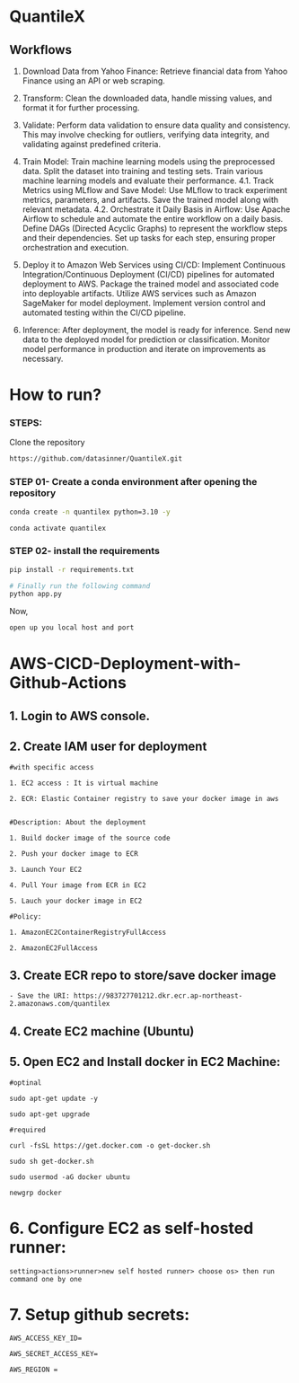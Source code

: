 # QuantileX



## Workflows

1. Download Data from Yahoo Finance:
        Retrieve financial data from Yahoo Finance using an API or web scraping.

2.  Transform:
        Clean the downloaded data, handle missing values, and format it for further processing.

3. Validate:
        Perform data validation to ensure data quality and consistency. This may involve checking for outliers, verifying data integrity, and validating against predefined criteria.

4. Train Model:
        Train machine learning models using the preprocessed data.
        Split the dataset into training and testing sets.
        Train various machine learning models and evaluate their performance.
    4.1. Track Metrics using MLflow and Save Model:
        Use MLflow to track experiment metrics, parameters, and artifacts.
        Save the trained model along with relevant metadata.
    4.2. Orchestrate it Daily Basis in Airflow:
        Use Apache Airflow to schedule and automate the entire workflow on a daily basis.
        Define DAGs (Directed Acyclic Graphs) to represent the workflow steps and their dependencies.
        Set up tasks for each step, ensuring proper orchestration and execution.
5. Deploy it to Amazon Web Services using CI/CD:
        Implement Continuous Integration/Continuous Deployment (CI/CD) pipelines for automated deployment to AWS.
        Package the trained model and associated code into deployable artifacts.
        Utilize AWS services such as Amazon SageMaker for model deployment.
        Implement version control and automated testing within the CI/CD pipeline.
6. Inference:
        After deployment, the model is ready for inference.
    Send new data to the deployed model for prediction or classification.
    Monitor model performance in production and iterate on improvements as necessary.



# How to run?
### STEPS:

Clone the repository

```bash
https://github.com/datasinner/QuantileX.git
```
### STEP 01- Create a conda environment after opening the repository

```bash
conda create -n quantilex python=3.10 -y
```

```bash
conda activate quantilex
```


### STEP 02- install the requirements
```bash
pip install -r requirements.txt
```


```bash
# Finally run the following command
python app.py
```

Now,
```bash
open up you local host and port
```




# AWS-CICD-Deployment-with-Github-Actions

## 1. Login to AWS console.

## 2. Create IAM user for deployment

	#with specific access

	1. EC2 access : It is virtual machine

	2. ECR: Elastic Container registry to save your docker image in aws


	#Description: About the deployment

	1. Build docker image of the source code

	2. Push your docker image to ECR

	3. Launch Your EC2 

	4. Pull Your image from ECR in EC2

	5. Lauch your docker image in EC2

	#Policy:

	1. AmazonEC2ContainerRegistryFullAccess

	2. AmazonEC2FullAccess

	
## 3. Create ECR repo to store/save docker image
    - Save the URI: https://983727701212.dkr.ecr.ap-northeast-2.amazonaws.com/quantilex

	
## 4. Create EC2 machine (Ubuntu) 

## 5. Open EC2 and Install docker in EC2 Machine:
	
	
	#optinal

	sudo apt-get update -y

	sudo apt-get upgrade
	
	#required

	curl -fsSL https://get.docker.com -o get-docker.sh

	sudo sh get-docker.sh

	sudo usermod -aG docker ubuntu

	newgrp docker
	
# 6. Configure EC2 as self-hosted runner:
    setting>actions>runner>new self hosted runner> choose os> then run command one by one


# 7. Setup github secrets:

    AWS_ACCESS_KEY_ID=

    AWS_SECRET_ACCESS_KEY=

    AWS_REGION = 

